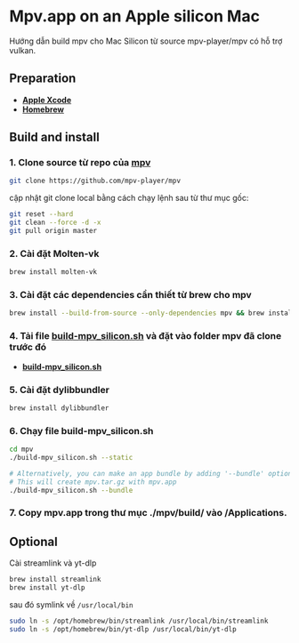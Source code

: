 # Mpv.app on an Apple silicon Mac

Hướng dẫn build mpv cho Mac Silicon từ source mpv-player/mpv có hỗ trợ vulkan.

## Preparation

- [**Apple Xcode**](https://developer.apple.com/xcode/)
- [**Homebrew**](https://brew.sh/)

## Build and install

### 1. Clone source từ repo của [**mpv**](https://github.com/mpv-player/mpv.git)

```sh
git clone https://github.com/mpv-player/mpv
```

cập nhật git clone local bằng cách chạy lệnh sau từ thư mục gốc:

```sh
git reset --hard
git clean --force -d -x
git pull origin master
```

### 2. Cài đặt **Molten-vk**

```sh
brew install molten-vk
```

### 3. Cài đặt các dependencies cần thiết từ brew cho mpv

```sh
brew install --build-from-source --only-dependencies mpv && brew install libplacebo
```

### 4. Tải file [**build-mpv_silicon.sh**](https://github.com/tranthanhxhong/mpv-arm/blob/main/build-mpv_silicon.sh) và đặt vào folder mpv đã clone trước đó

- [**build-mpv_silicon.sh**](https://github.com/tranthanhxhong/mpv-arm/blob/main/build-mpv_silicon.sh)

### 5. Cài đặt **dylibbundler**

```sh
brew install dylibbundler
```

### 6. Chạy file **build-mpv_silicon.sh**

```sh
cd mpv
./build-mpv_silicon.sh --static

# Alternatively, you can make an app bundle by adding '--bundle' option
# This will create mpv.tar.gz with mpv.app
./build-mpv_silicon.sh --bundle
```

### 7. Copy **mpv.app** trong thư mục **./mpv/build/** vào **/Applications**.

## Optional

Cài streamlink và yt-dlp

```sh
brew install streamlink
brew install yt-dlp
```

sau đó symlink về `/usr/local/bin`

```sh
sudo ln -s /opt/homebrew/bin/streamlink /usr/local/bin/streamlink
sudo ln -s /opt/homebrew/bin/yt-dlp /usr/local/bin/yt-dlp
```
